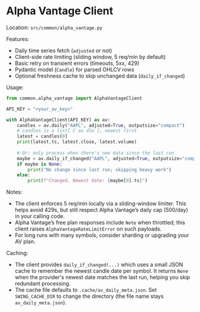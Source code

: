 # Alpha Vantage Client

Location: `src/common/alpha_vantage.py`

Features:

- Daily time series fetch (`adjusted` or not)
- Client-side rate limiting (sliding window, 5 req/min by default)
- Basic retry on transient errors (timeouts, 5xx, 429)
- Pydantic model (`Candle`) for parsed OHLCV rows
- Optional freshness cache to skip unchanged data (`daily_if_changed`)

Usage:

```python
from common.alpha_vantage import AlphaVantageClient

API_KEY = "<your_av_key>"

with AlphaVantageClient(API_KEY) as av:
    candles = av.daily("AAPL", adjusted=True, outputsize="compact")
    # candles is a list[ C an dle ], newest first
    latest = candles[0]
    print(latest.ts, latest.close, latest.volume)
    
    # Or: only process when there's new data since the last run
    maybe = av.daily_if_changed("AAPL", adjusted=True, outputsize="compact")
    if maybe is None:
        print("No change since last run; skipping heavy work")
    else:
        print(f"Changed. Newest date: {maybe[0].ts}")
```

Notes:

- The client enforces 5 req/min locally via a sliding-window limiter. This helps
  avoid 429s, but still respect Alpha Vantage’s daily cap (500/day) in your calling code.
- Alpha Vantage’s free plan responses include `Note` when throttled; this client
  raises `AlphaVantageRateLimitError` on such payloads.
- For long runs with many symbols, consider sharding or upgrading your AV plan.

Caching:

- The client provides `daily_if_changed(...)` which uses a small JSON cache to remember
  the newest candle date per symbol. It returns `None` when the provider's newest date
  matches the last run, helping you skip redundant processing.
- The cache file defaults to `.cache/av_daily_meta.json`. Set `SWING_CACHE_DIR` to change
  the directory (the file name stays `av_daily_meta.json`).
